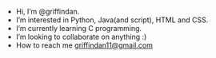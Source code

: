 - Hi, I’m @griffindan.
- I’m interested in Python, Java(and script), HTML and CSS.
- I’m currently learning C programming.
- I’m looking to collaborate on anything :)
- How to reach me griffindan11@gmail.com

<!---
griffindan7/griffindan7 is a ✨ special ✨ repository because its `README.md` (this file) appears on your GitHub profile.
You can click the Preview link to take a look at your changes.
--->
